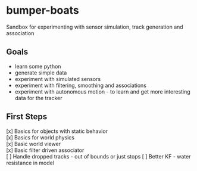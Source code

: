 # bumper-boats
Sandbox for experimenting with sensor simulation, track generation and association

## Goals
 * learn some python
 * generate simple data
 * experiment with simulated sensors
 * experiment with filtering, smoothing and associations
 * experiment with autonomous motion - to learn and get more interesting data for the tracker
 
 ## First Steps
 [x] Basics for objects with static behavior    
 [x] Basics for world physics    
 [x] Basic world viewer    
 [x] Basic filter driven associator    
 [ ] Handle dropped tracks - out of bounds or just stops
 [ ] Better KF - water resistance in model